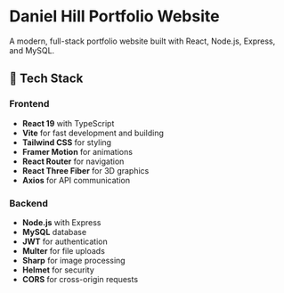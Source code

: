 # Daniel Hill Portfolio Website

A modern, full-stack portfolio website built with React, Node.js, Express, and MySQL.

## 🚀 Tech Stack

### Frontend

- **React 19** with TypeScript
- **Vite** for fast development and building
- **Tailwind CSS** for styling
- **Framer Motion** for animations
- **React Router** for navigation
- **React Three Fiber** for 3D graphics
- **Axios** for API communication

### Backend

- **Node.js** with Express
- **MySQL** database
- **JWT** for authentication
- **Multer** for file uploads
- **Sharp** for image processing
- **Helmet** for security
- **CORS** for cross-origin requests
